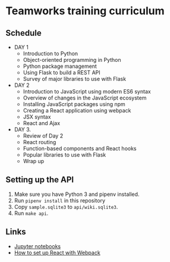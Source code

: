# Teamworks training curriculum

## Schedule

* DAY 1
  * Introduction to Python
  * Object-oriented programming in Python
  * Python package management
  * Using Flask to build a REST API
  * Survey of major libraries to use with Flask
* DAY 2
  * Introduction to JavaScript using modern ES6 syntax	
  * Overview of changes in the JavaScript ecosystem
  * Installing JavaScript packages using npm
  * Creating a React application using webpack
  * JSX syntax
  * React and Ajax
* DAY 3.
  * Review of Day 2
  * React routing
  * Function-based components and React hooks
  * Popular libraries to use with Flask
  * Wrap up

## Setting up the API

1. Make sure you have Python 3 and pipenv installed.
2. Run `pipenv install` in this repository
3. Copy `sample.sqlite3` to `api/wiki.sqlite3`.
4. Run `make api`.

## Links

* [Jupyter notebooks](notebooks/)
* [How to set up React with Webpack](https://www.robinwieruch.de/minimal-react-webpack-babel-setup)
